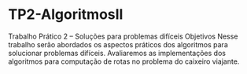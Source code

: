 # TP2-AlgoritmosII
Trabalho Prático 2 – Soluções para problemas difíceis Objetivos Nesse trabalho serão abordados os aspectos práticos dos algoritmos para solucionar problemas difíceis. Avaliaremos as implementações dos algoritmos para computação de rotas no problema do caixeiro viajante.
